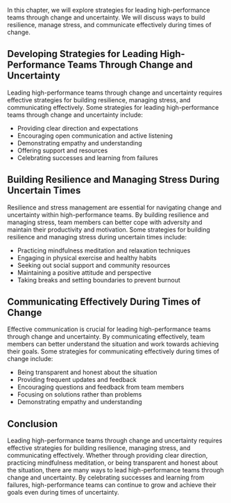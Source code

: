 
In this chapter, we will explore strategies for leading high-performance teams through change and uncertainty. We will discuss ways to build resilience, manage stress, and communicate effectively during times of change.

Developing Strategies for Leading High-Performance Teams Through Change and Uncertainty
---------------------------------------------------------------------------------------

Leading high-performance teams through change and uncertainty requires effective strategies for building resilience, managing stress, and communicating effectively. Some strategies for leading high-performance teams through change and uncertainty include:

* Providing clear direction and expectations
* Encouraging open communication and active listening
* Demonstrating empathy and understanding
* Offering support and resources
* Celebrating successes and learning from failures

Building Resilience and Managing Stress During Uncertain Times
--------------------------------------------------------------

Resilience and stress management are essential for navigating change and uncertainty within high-performance teams. By building resilience and managing stress, team members can better cope with adversity and maintain their productivity and motivation. Some strategies for building resilience and managing stress during uncertain times include:

* Practicing mindfulness meditation and relaxation techniques
* Engaging in physical exercise and healthy habits
* Seeking out social support and community resources
* Maintaining a positive attitude and perspective
* Taking breaks and setting boundaries to prevent burnout

Communicating Effectively During Times of Change
------------------------------------------------

Effective communication is crucial for leading high-performance teams through change and uncertainty. By communicating effectively, team members can better understand the situation and work towards achieving their goals. Some strategies for communicating effectively during times of change include:

* Being transparent and honest about the situation
* Providing frequent updates and feedback
* Encouraging questions and feedback from team members
* Focusing on solutions rather than problems
* Demonstrating empathy and understanding

Conclusion
----------

Leading high-performance teams through change and uncertainty requires effective strategies for building resilience, managing stress, and communicating effectively. Whether through providing clear direction, practicing mindfulness meditation, or being transparent and honest about the situation, there are many ways to lead high-performance teams through change and uncertainty. By celebrating successes and learning from failures, high-performance teams can continue to grow and achieve their goals even during times of uncertainty.
